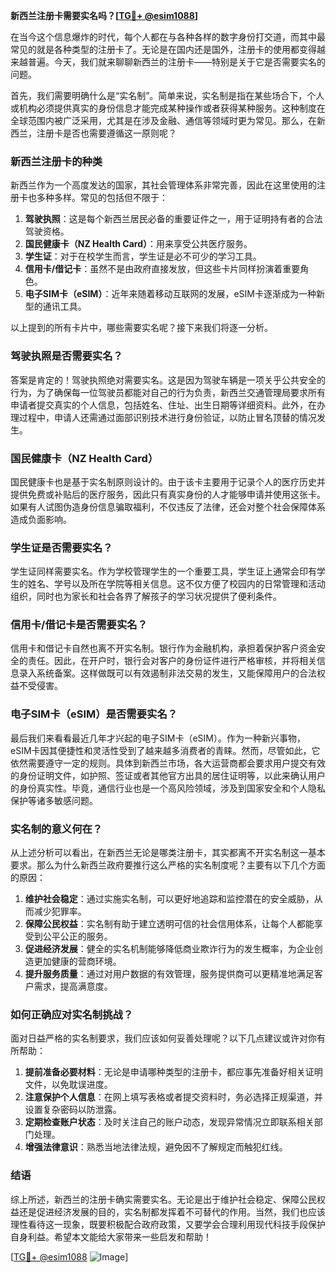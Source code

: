 **新西兰注册卡需要实名吗？[[TG💪+ @esim1088](https://t.me/s/esim1088)]**

在当今这个信息爆炸的时代，每个人都在与各种各样的数字身份打交道，而其中最常见的就是各种类型的注册卡了。无论是在国内还是国外，注册卡的使用都变得越来越普遍。今天，我们就来聊聊新西兰的注册卡——特别是关于它是否需要实名的问题。

首先，我们需要明确什么是“实名制”。简单来说，实名制是指在某些场合下，个人或机构必须提供真实的身份信息才能完成某种操作或者获得某种服务。这种制度在全球范围内被广泛采用，尤其是在涉及金融、通信等领域时更为常见。那么，在新西兰，注册卡是否也需要遵循这一原则呢？

### 新西兰注册卡的种类

新西兰作为一个高度发达的国家，其社会管理体系非常完善，因此在这里使用的注册卡也多种多样。常见的包括但不限于：

1. **驾驶执照**：这是每个新西兰居民必备的重要证件之一，用于证明持有者的合法驾驶资格。
2. **国民健康卡（NZ Health Card）**：用来享受公共医疗服务。
3. **学生证**：对于在校学生而言，学生证是必不可少的学习工具。
4. **信用卡/借记卡**：虽然不是由政府直接发放，但这些卡片同样扮演着重要角色。
5. **电子SIM卡（eSIM）**：近年来随着移动互联网的发展，eSIM卡逐渐成为一种新型的通讯工具。

以上提到的所有卡片中，哪些需要实名呢？接下来我们将逐一分析。

### 驾驶执照是否需要实名？

答案是肯定的！驾驶执照绝对需要实名。这是因为驾驶车辆是一项关乎公共安全的行为，为了确保每一位驾驶员都能对自己的行为负责，新西兰交通管理局要求所有申请者提交真实的个人信息，包括姓名、住址、出生日期等详细资料。此外，在办理过程中，申请人还需通过面部识别技术进行身份验证，以防止冒名顶替的情况发生。

### 国民健康卡（NZ Health Card）

国民健康卡也是基于实名制原则设计的。由于该卡主要用于记录个人的医疗历史并提供免费或补贴后的医疗服务，因此只有真实身份的人才能够申请并使用这张卡。如果有人试图伪造身份信息骗取福利，不仅违反了法律，还会对整个社会保障体系造成负面影响。

### 学生证是否需要实名？

学生证同样需要实名。作为学校管理学生的一个重要工具，学生证上通常会印有学生的姓名、学号以及所在学院等相关信息。这不仅方便了校园内的日常管理和活动组织，同时也为家长和社会各界了解孩子的学习状况提供了便利条件。

### 信用卡/借记卡是否需要实名？

信用卡和借记卡自然也离不开实名制。银行作为金融机构，承担着保护客户资金安全的责任。因此，在开户时，银行会对客户的身份证件进行严格审核，并将相关信息录入系统备案。这样做既可以有效遏制非法交易的发生，又能保障用户的合法权益不受侵害。

### 电子SIM卡（eSIM）是否需要实名？

最后我们来看看最近几年才兴起的电子SIM卡（eSIM）。作为一种新兴事物，eSIM卡因其便捷性和灵活性受到了越来越多消费者的青睐。然而，尽管如此，它依然需要遵守一定的规则。具体到新西兰市场，各大运营商都会要求用户提交有效的身份证明文件，如护照、签证或者其他官方出具的居住证明等，以此来确认用户的身份真实性。毕竟，通信行业也是一个高风险领域，涉及到国家安全和个人隐私保护等诸多敏感问题。

### 实名制的意义何在？

从上述分析可以看出，在新西兰无论是哪类注册卡，其实都离不开实名制这一基本要求。那么为什么新西兰政府要推行这么严格的实名制度呢？主要有以下几个方面的原因：

1. **维护社会稳定**：通过实施实名制，可以更好地追踪和监控潜在的安全威胁，从而减少犯罪率。
2. **保障公民权益**：实名制有助于建立透明可信的社会信用体系，让每个人都能享受到公平公正的服务。
3. **促进经济发展**：健全的实名机制能够降低商业欺诈行为的发生概率，为企业创造更加健康的营商环境。
4. **提升服务质量**：通过对用户数据的有效管理，服务提供商可以更精准地满足客户需求，提高满意度。

### 如何正确应对实名制挑战？

面对日益严格的实名制要求，我们应该如何妥善处理呢？以下几点建议或许对你有所帮助：

1. **提前准备必要材料**：无论是申请哪种类型的注册卡，都应事先准备好相关证明文件，以免耽误进度。
2. **注意保护个人信息**：在网上填写表格或者提交资料时，务必选择正规渠道，并设置复杂密码以防泄露。
3. **定期检查账户状态**：及时关注自己的账户动态，发现异常情况立即联系相关部门处理。
4. **增强法律意识**：熟悉当地法律法规，避免因不了解规定而触犯红线。

### 结语

综上所述，新西兰的注册卡确实需要实名。无论是出于维护社会稳定、保障公民权益还是促进经济发展的目的，实名制都发挥着不可替代的作用。当然，我们也应该理性看待这一现象，既要积极配合政府政策，又要学会合理利用现代科技手段保护自身利益。希望本文能给大家带来一些启发和帮助！

[[TG💪+ @esim1088](https://t.me/s/esim1088) ![Image](https://i.postimg.cc/4NQfJmqS/Snipaste-2025-05-13-00-14-12.png)]